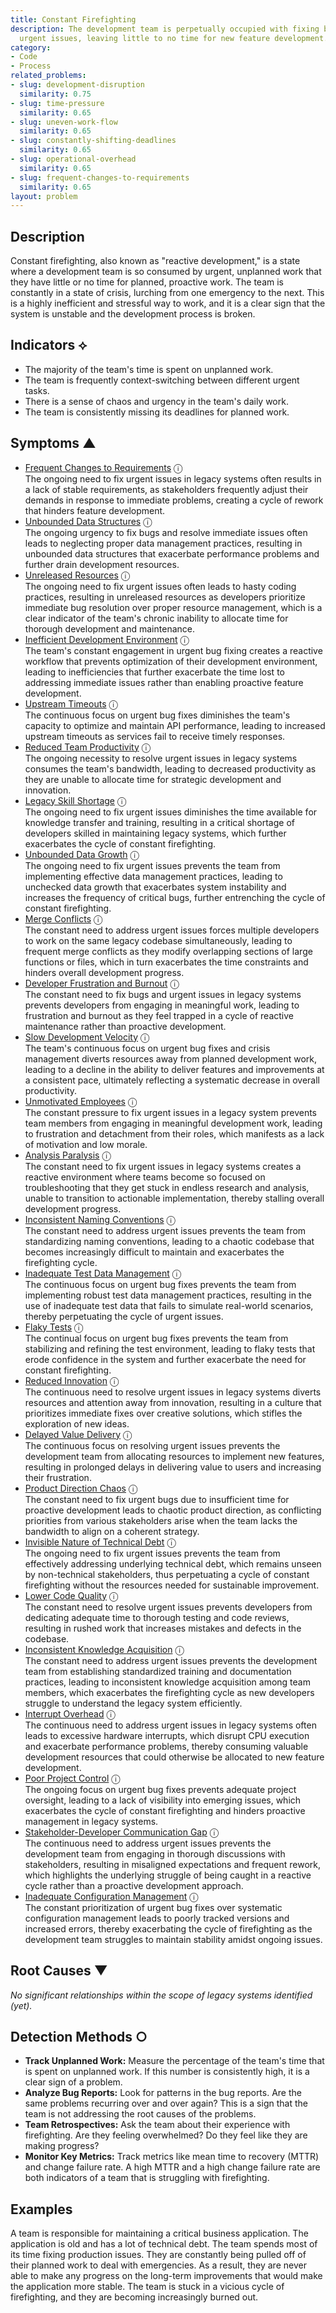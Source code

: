 ```yaml
---
title: Constant Firefighting
description: The development team is perpetually occupied with fixing bugs and addressing
  urgent issues, leaving little to no time for new feature development.
category:
- Code
- Process
related_problems:
- slug: development-disruption
  similarity: 0.75
- slug: time-pressure
  similarity: 0.65
- slug: uneven-work-flow
  similarity: 0.65
- slug: constantly-shifting-deadlines
  similarity: 0.65
- slug: operational-overhead
  similarity: 0.65
- slug: frequent-changes-to-requirements
  similarity: 0.65
layout: problem
---
```


## Description
Constant firefighting, also known as "reactive development," is a state where a development team is so consumed by urgent, unplanned work that they have little or no time for planned, proactive work. The team is constantly in a state of crisis, lurching from one emergency to the next. This is a highly inefficient and stressful way to work, and it is a clear sign that the system is unstable and the development process is broken.

## Indicators ⟡
- The majority of the team's time is spent on unplanned work.
- The team is frequently context-switching between different urgent tasks.
- There is a sense of chaos and urgency in the team's daily work.
- The team is consistently missing its deadlines for planned work.

## Symptoms ▲
- [Frequent Changes to Requirements](frequent-changes-to-requirements.md) <span class="info-tooltip" title="Confidence: 0.600, Strength: 0.820">ⓘ</span>
<br/>  The ongoing need to fix urgent issues in legacy systems often results in a lack of stable requirements, as stakeholders frequently adjust their demands in response to immediate problems, creating a cycle of rework that hinders feature development.
- [Unbounded Data Structures](unbounded-data-structures.md) <span class="info-tooltip" title="Confidence: 0.563, Strength: 0.828">ⓘ</span>
<br/>  The ongoing urgency to fix bugs and resolve immediate issues often leads to neglecting proper data management practices, resulting in unbounded data structures that exacerbate performance problems and further drain development resources.
- [Unreleased Resources](unreleased-resources.md) <span class="info-tooltip" title="Confidence: 0.559, Strength: 0.802">ⓘ</span>
<br/>  The ongoing need to fix urgent issues often leads to hasty coding practices, resulting in unreleased resources as developers prioritize immediate bug resolution over proper resource management, which is a clear indicator of the team's chronic inability to allocate time for thorough development and maintenance.
- [Inefficient Development Environment](inefficient-development-environment.md) <span class="info-tooltip" title="Confidence: 0.548, Strength: 0.766">ⓘ</span>
<br/>  The team's constant engagement in urgent bug fixing creates a reactive workflow that prevents optimization of their development environment, leading to inefficiencies that further exacerbate the time lost to addressing immediate issues rather than enabling proactive feature development.
- [Upstream Timeouts](upstream-timeouts.md) <span class="info-tooltip" title="Confidence: 0.530, Strength: 0.724">ⓘ</span>
<br/>  The continuous focus on urgent bug fixes diminishes the team's capacity to optimize and maintain API performance, leading to increased upstream timeouts as services fail to receive timely responses.
- [Reduced Team Productivity](reduced-team-productivity.md) <span class="info-tooltip" title="Confidence: 0.523, Strength: 0.788">ⓘ</span>
<br/>  The ongoing necessity to resolve urgent issues in legacy systems consumes the team's bandwidth, leading to decreased productivity as they are unable to allocate time for strategic development and innovation.
- [Legacy Skill Shortage](legacy-skill-shortage.md) <span class="info-tooltip" title="Confidence: 0.478, Strength: 0.723">ⓘ</span>
<br/>  The ongoing need to fix urgent issues diminishes the time available for knowledge transfer and training, resulting in a critical shortage of developers skilled in maintaining legacy systems, which further exacerbates the cycle of constant firefighting.
- [Unbounded Data Growth](unbounded-data-growth.md) <span class="info-tooltip" title="Confidence: 0.463, Strength: 0.720">ⓘ</span>
<br/>  The ongoing need to fix urgent issues prevents the team from implementing effective data management practices, leading to unchecked data growth that exacerbates system instability and increases the frequency of critical bugs, further entrenching the cycle of constant firefighting.
- [Merge Conflicts](merge-conflicts.md) <span class="info-tooltip" title="Confidence: 0.438, Strength: 0.699">ⓘ</span>
<br/>  The constant need to address urgent issues forces multiple developers to work on the same legacy codebase simultaneously, leading to frequent merge conflicts as they modify overlapping sections of large functions or files, which in turn exacerbates the time constraints and hinders overall development progress.
- [Developer Frustration and Burnout](developer-frustration-and-burnout.md) <span class="info-tooltip" title="Confidence: 0.416, Strength: 0.641">ⓘ</span>
<br/>  The constant need to fix bugs and urgent issues in legacy systems prevents developers from engaging in meaningful work, leading to frustration and burnout as they feel trapped in a cycle of reactive maintenance rather than proactive development.
- [Slow Development Velocity](slow-development-velocity.md) <span class="info-tooltip" title="Confidence: 0.410, Strength: 0.735">ⓘ</span>
<br/>  The team's continuous focus on urgent bug fixes and crisis management diverts resources away from planned development work, leading to a decline in the ability to deliver features and improvements at a consistent pace, ultimately reflecting a systematic decrease in overall productivity.
- [Unmotivated Employees](unmotivated-employees.md) <span class="info-tooltip" title="Confidence: 0.404, Strength: 0.674">ⓘ</span>
<br/>  The constant pressure to fix urgent issues in a legacy system prevents team members from engaging in meaningful development work, leading to frustration and detachment from their roles, which manifests as a lack of motivation and low morale.
- [Analysis Paralysis](analysis-paralysis.md) <span class="info-tooltip" title="Confidence: 0.394, Strength: 0.795">ⓘ</span>
<br/>  The constant need to fix urgent issues in legacy systems creates a reactive environment where teams become so focused on troubleshooting that they get stuck in endless research and analysis, unable to transition to actionable implementation, thereby stalling overall development progress.
- [Inconsistent Naming Conventions](inconsistent-naming-conventions.md) <span class="info-tooltip" title="Confidence: 0.361, Strength: 0.691">ⓘ</span>
<br/>  The constant need to address urgent issues prevents the team from standardizing naming conventions, leading to a chaotic codebase that becomes increasingly difficult to maintain and exacerbates the firefighting cycle.
- [Inadequate Test Data Management](inadequate-test-data-management.md) <span class="info-tooltip" title="Confidence: 0.359, Strength: 0.717">ⓘ</span>
<br/>  The continuous focus on urgent bug fixes prevents the team from implementing robust test data management practices, resulting in the use of inadequate test data that fails to simulate real-world scenarios, thereby perpetuating the cycle of urgent issues.
- [Flaky Tests](flaky-tests.md) <span class="info-tooltip" title="Confidence: 0.341, Strength: 0.695">ⓘ</span>
<br/>  The continual focus on urgent bug fixes prevents the team from stabilizing and refining the test environment, leading to flaky tests that erode confidence in the system and further exacerbate the need for constant firefighting.
- [Reduced Innovation](reduced-innovation.md) <span class="info-tooltip" title="Confidence: 0.332, Strength: 0.721">ⓘ</span>
<br/>  The continuous need to resolve urgent issues in legacy systems diverts resources and attention away from innovation, resulting in a culture that prioritizes immediate fixes over creative solutions, which stifles the exploration of new ideas.
- [Delayed Value Delivery](delayed-value-delivery.md) <span class="info-tooltip" title="Confidence: 0.332, Strength: 0.771">ⓘ</span>
<br/>  The continuous focus on resolving urgent issues prevents the development team from allocating resources to implement new features, resulting in prolonged delays in delivering value to users and increasing their frustration.
- [Product Direction Chaos](product-direction-chaos.md) <span class="info-tooltip" title="Confidence: 0.331, Strength: 0.777">ⓘ</span>
<br/>  The constant need to fix urgent bugs due to insufficient time for proactive development leads to chaotic product direction, as conflicting priorities from various stakeholders arise when the team lacks the bandwidth to align on a coherent strategy.
- [Invisible Nature of Technical Debt](invisible-nature-of-technical-debt.md) <span class="info-tooltip" title="Confidence: 0.331, Strength: 0.779">ⓘ</span>
<br/>  The ongoing need to fix urgent issues prevents the team from effectively addressing underlying technical debt, which remains unseen by non-technical stakeholders, thus perpetuating a cycle of constant firefighting without the resources needed for sustainable improvement.
- [Lower Code Quality](lower-code-quality.md) <span class="info-tooltip" title="Confidence: 0.313, Strength: 0.658">ⓘ</span>
<br/>  The constant need to resolve urgent issues prevents developers from dedicating adequate time to thorough testing and code reviews, resulting in rushed work that increases mistakes and defects in the codebase.
- [Inconsistent Knowledge Acquisition](inconsistent-knowledge-acquisition.md) <span class="info-tooltip" title="Confidence: 0.312, Strength: 0.807">ⓘ</span>
<br/>  The constant need to address urgent issues prevents the development team from establishing standardized training and documentation practices, leading to inconsistent knowledge acquisition among team members, which exacerbates the firefighting cycle as new developers struggle to understand the legacy system efficiently.
- [Interrupt Overhead](interrupt-overhead.md) <span class="info-tooltip" title="Confidence: 0.309, Strength: 0.741">ⓘ</span>
<br/>  The continuous need to address urgent issues in legacy systems often leads to excessive hardware interrupts, which disrupt CPU execution and exacerbate performance problems, thereby consuming valuable development resources that could otherwise be allocated to new feature development.
- [Poor Project Control](poor-project-control.md) <span class="info-tooltip" title="Confidence: 0.306, Strength: 0.728">ⓘ</span>
<br/>  The ongoing focus on urgent bug fixes prevents adequate project oversight, leading to a lack of visibility into emerging issues, which exacerbates the cycle of constant firefighting and hinders proactive management in legacy systems.
- [Stakeholder-Developer Communication Gap](stakeholder-developer-communication-gap.md) <span class="info-tooltip" title="Confidence: 0.306, Strength: 0.737">ⓘ</span>
<br/>  The continuous need to address urgent issues prevents the development team from engaging in thorough discussions with stakeholders, resulting in misaligned expectations and frequent rework, which highlights the underlying struggle of being caught in a reactive cycle rather than a proactive development approach.
- [Inadequate Configuration Management](inadequate-configuration-management.md) <span class="info-tooltip" title="Confidence: 0.305, Strength: 0.786">ⓘ</span>
<br/>  The constant prioritization of urgent bug fixes over systematic configuration management leads to poorly tracked versions and increased errors, thereby exacerbating the cycle of firefighting as the development team struggles to maintain stability amidst ongoing issues.

## Root Causes ▼

*No significant relationships within the scope of legacy systems identified (yet).*

## Detection Methods ○
- **Track Unplanned Work:** Measure the percentage of the team's time that is spent on unplanned work. If this number is consistently high, it is a clear sign of a problem.
- **Analyze Bug Reports:** Look for patterns in the bug reports. Are the same problems recurring over and over again? This is a sign that the team is not addressing the root causes of the problems.
- **Team Retrospectives:** Ask the team about their experience with firefighting. Are they feeling overwhelmed? Do they feel like they are making progress?
- **Monitor Key Metrics:** Track metrics like mean time to recovery (MTTR) and change failure rate. A high MTTR and a high change failure rate are both indicators of a team that is struggling with firefighting.

## Examples
A team is responsible for maintaining a critical business application. The application is old and has a lot of technical debt. The team spends most of its time fixing production issues. They are constantly being pulled off of their planned work to deal with emergencies. As a result, they are never able to make any progress on the long-term improvements that would make the application more stable. The team is stuck in a vicious cycle of firefighting, and they are becoming increasingly burned out.

